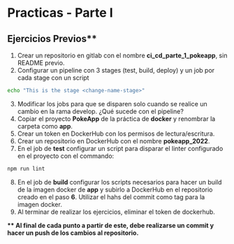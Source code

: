 # Practicas - Parte I

## Ejercicios Previos**

1. Crear un repositorio en gitlab con el nombre __ci_cd_parte_1_pokeapp__, sin README previo.
2. Configurar un pipeline con 3 stages (test, build, deploy) y un job por cada stage con un script

```sh
echo "This is the stage <change-name-stage>"
```


3. Modificar los jobs para que se disparen solo cuando se realice un cambio en la rama develop. ¿Qué sucede con el pipeline?
4. Copiar el proyecto __PokeApp__ de la práctica de __docker__ y renombrar la carpeta como __app__.
5. Crear un token en DockerHub con los permisos de lectura/escritura.
6. Crear un repositorio en DockerHub con el nombre __pokeapp_2022__.
7. En el job de __test__ configurar un script para disparar el linter configurado en el proyecto con el commando:

```sh
npm run lint
```

8. En el job de __build__ configurar los scripts necesarios para hacer un build de la imagen docker de __app__ y subirlo a DockerHub en el repositorio creado en el paso __6__. Utilizar el hahs del commit como tag para la imagen docker.
9. Al terminar de realizar los ejercicios, eliminar el token de dockerhub.


__** Al final de cada punto a partir de este, debe realizarse un commit y hacer un push de los cambios al repositorio.__
